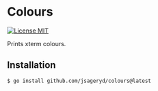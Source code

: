 # Colours

[![License MIT](https://img.shields.io/badge/license-MIT-lightgrey.svg?style=flat)](LICENSE)

Prints xterm colours.

## Installation
```
$ go install github.com/jsageryd/colours@latest
```
